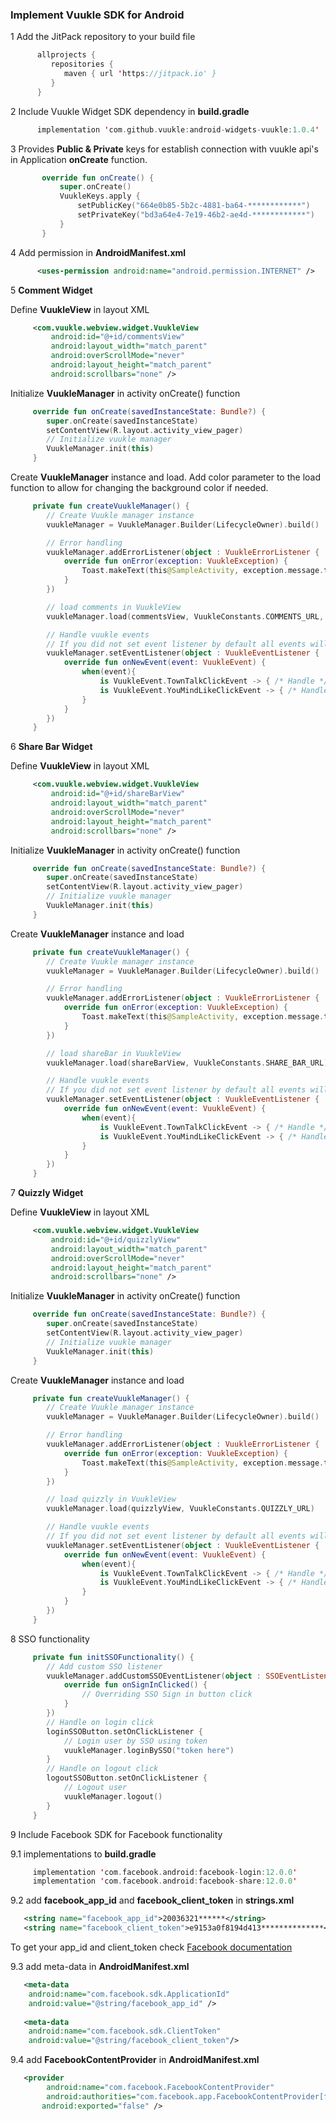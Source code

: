 ### **Implement Vuukle SDK for Android**


   1 Add the JitPack repository to your build file
   ```kotlin 
         allprojects {
            repositories {
               maven { url 'https://jitpack.io' } 
            }
         }
   ```


   2 Include Vuukle Widget SDK dependency in **build.gradle**
   ```kotlin
         implementation 'com.github.vuukle:android-widgets-vuukle:1.0.4'
   ```

   3 Provides **Public & Private** keys for establish connection with vuukle api's in Application **onCreate** function.
   ```kotlin
          override fun onCreate() {
              super.onCreate()
              VuukleKeys.apply {
                  setPublicKey("664e0b85-5b2c-4881-ba64-************")
                  setPrivateKey("bd3a64e4-7e19-46b2-ae4d-************")
              }
          }
   ```


   4 Add permission in **AndroidManifest.xml**
   ```xml
         <uses-permission android:name="android.permission.INTERNET" />
   ```

   5 **Comment Widget**

   Define **VuukleView** in layout XML
   ```xml
        <com.vuukle.webview.widget.VuukleView
            android:id="@+id/commentsView"
            android:layout_width="match_parent"
            android:overScrollMode="never"
            android:layout_height="match_parent"
            android:scrollbars="none" />
   ```

   Initialize **VuukleManager** in activity onCreate() function
   ```kotlin 
        override fun onCreate(savedInstanceState: Bundle?) {
           super.onCreate(savedInstanceState)
           setContentView(R.layout.activity_view_pager)
           // Initialize vuukle manager
           VuukleManager.init(this)
        }
   ```


   Create **VuukleManager** instance and load. Add color parameter to the load function to allow for changing the background color if needed.
   ```kotlin
        private fun createVuukleManager() {
           // Create Vuukle manager instance
           vuukleManager = VuukleManager.Builder(LifecycleOwner).build()
   
           // Error handling
           vuukleManager.addErrorListener(object : VuukleErrorListener {
               override fun onError(exception: VuukleException) {
                   Toast.makeText(this@SampleActivity, exception.message.toString(), Toast.LENGTH_LONG).show()
               }
           })
   
           // load comments in VuukleView
           vuukleManager.load(commentsView, VuukleConstants.COMMENTS_URL, "#FFFF00")
   
           // Handle vuukle events
           // If you did not set event listener by default all events will be handled by VuukleManager
           vuukleManager.setEventListener(object : VuukleEventListener {
               override fun onNewEvent(event: VuukleEvent) {
                   when(event){
                       is VuukleEvent.TownTalkClickEvent -> { /* Handle */ }
                       is VuukleEvent.YouMindLikeClickEvent -> { /* Handle */ }
                   }
               }
           })
        }
   ```

   6 **Share Bar Widget**

   Define **VuukleView** in layout XML
   ```xml
        <com.vuukle.webview.widget.VuukleView
            android:id="@+id/shareBarView"
            android:layout_width="match_parent"
            android:overScrollMode="never"
            android:layout_height="match_parent"
            android:scrollbars="none" />
   ```

   Initialize **VuukleManager** in activity onCreate() function
   ```kotlin 
        override fun onCreate(savedInstanceState: Bundle?) {
           super.onCreate(savedInstanceState)
           setContentView(R.layout.activity_view_pager)
           // Initialize vuukle manager
           VuukleManager.init(this)
        }
   ```


   Create **VuukleManager** instance and load
   ```kotlin
        private fun createVuukleManager() {
           // Create Vuukle manager instance
           vuukleManager = VuukleManager.Builder(LifecycleOwner).build()
   
           // Error handling
           vuukleManager.addErrorListener(object : VuukleErrorListener {
               override fun onError(exception: VuukleException) {
                   Toast.makeText(this@SampleActivity, exception.message.toString(), Toast.LENGTH_LONG).show()
               }
           })
   
           // load shareBar in VuukleView
           vuukleManager.load(shareBarView, VuukleConstants.SHARE_BAR_URL)
   
           // Handle vuukle events
           // If you did not set event listener by default all events will be handled by VuukleManager
           vuukleManager.setEventListener(object : VuukleEventListener {
               override fun onNewEvent(event: VuukleEvent) {
                   when(event){
                       is VuukleEvent.TownTalkClickEvent -> { /* Handle */ }
                       is VuukleEvent.YouMindLikeClickEvent -> { /* Handle */ }
                   }
               }
           })
        }
   ```

   7 **Quizzly Widget**

   Define **VuukleView** in layout XML
   ```xml
        <com.vuukle.webview.widget.VuukleView
            android:id="@+id/quizzlyView"
            android:layout_width="match_parent"
            android:overScrollMode="never"
            android:layout_height="match_parent"
            android:scrollbars="none" />
   ```

   Initialize **VuukleManager** in activity onCreate() function
   ```kotlin 
        override fun onCreate(savedInstanceState: Bundle?) {
           super.onCreate(savedInstanceState)
           setContentView(R.layout.activity_view_pager)
           // Initialize vuukle manager
           VuukleManager.init(this)
        }
   ```


   Create **VuukleManager** instance and load
   ```kotlin
        private fun createVuukleManager() {
           // Create Vuukle manager instance
           vuukleManager = VuukleManager.Builder(LifecycleOwner).build()
   
           // Error handling
           vuukleManager.addErrorListener(object : VuukleErrorListener {
               override fun onError(exception: VuukleException) {
                   Toast.makeText(this@SampleActivity, exception.message.toString(), Toast.LENGTH_LONG).show()
               }
           })
   
           // load quizzly in VuukleView
           vuukleManager.load(quizzlyView, VuukleConstants.QUIZZLY_URL)
   
           // Handle vuukle events
           // If you did not set event listener by default all events will be handled by VuukleManager
           vuukleManager.setEventListener(object : VuukleEventListener {
               override fun onNewEvent(event: VuukleEvent) {
                   when(event){
                       is VuukleEvent.TownTalkClickEvent -> { /* Handle */ }
                       is VuukleEvent.YouMindLikeClickEvent -> { /* Handle */ }
                   }
               }
           })
        }
   ```


   8 SSO  functionality
   ```kotlin
        private fun initSSOFunctionality() {
           // Add custom SSO listener
           vuukleManager.addCustomSSOEventListener(object : SSOEventListener {
               override fun onSignInClicked() {
                   // Overriding SSO Sign in button click
               }
           })
           // Handle on login click
           loginSSOButton.setOnClickListener {
               // Login user by SSO using token
               vuukleManager.loginBySSO("token here")
           }
           // Handle on logout click
           logoutSSOButton.setOnClickListener {
               // Logout user
               vuukleManager.logout()
           }
        }
   ```


   9 Include Facebook SDK for Facebook functionality

   9.1  implementations to **build.gradle**
   ```kotlin
        implementation 'com.facebook.android:facebook-login:12.0.0'
        implementation 'com.facebook.android:facebook-share:12.0.0'
   ```

   9.2 add **facebook_app_id** and **facebook_client_token** in **strings.xml**
   ```xml
      <string name="facebook_app_id">20036321******</string>
      <string name="facebook_client_token">e9153a0f8194d413**************</string>
   ```

   To get your app_id and client_token check  [Facebook documentation](https://developers.facebook.com/docs/facebook-login/android/)

   9.3 add meta-data in **AndroidManifest.xml**
   ```xml
      <meta-data
       android:name="com.facebook.sdk.ApplicationId"
       android:value="@string/facebook_app_id" />
      
      <meta-data
       android:name="com.facebook.sdk.ClientToken"
       android:value="@string/facebook_client_token"/>
   ```

   9.4 add **FacebookContentProvider** in **AndroidManifest.xml**
   ```xml
      <provider
           android:name="com.facebook.FacebookContentProvider"
           android:authorities="com.facebook.app.FacebookContentProvider[facebook_app_id]"
          android:exported="false" />
   ```